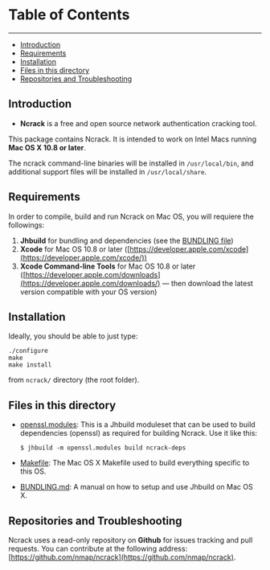 # Table of Contents
---
   
 * [Introduction](#intro)
 * [Requirements](#requ)
 * [Installation](#install)
 * [Files in this directory](#files)
 * [Repositories and Troubleshooting](#repo)

## <a name="intro"></a>Introduction

 * **Ncrack** is a free and open source network authentication cracking tool.

This package contains Ncrack. It is intended to work on Intel Macs running **Mac OS X 10.8 or later**.

The ncrack command-line binaries will be installed in `/usr/local/bin`, and additional support files will be installed in `/usr/local/share`. 


## <a name="requ"></a>Requirements

In order to compile, build and run Ncrack on Mac OS, you will requiere the followings:

1.	**Jhbuild** for bundling and dependencies (see the [BUNDLING file](../BUNDLING.md))
2. **Xcode** for Mac OS 10.8 or later ([https://developer.apple.com/xcode](https://developer.apple.com/xcode/))
3. **Xcode Command-line Tools** for Mac OS 10.8 or later ([https://developer.apple.com/downloads](https://developer.apple.com/downloads/) — then download the latest version compatible with your OS version)

## <a name="install"></a>Installation

Ideally, you should be able to just type:

	./configure
	make
	make install
	
from `ncrack/` directory (the root folder).


## <a name="files"></a>Files in this directory

* [openssl.modules](openssl.modules): This is a Jhbuild moduleset that can be used to build dependencies (openssl) as required for building Ncrack. Use it like this:

	~~~~
	$ jhbuild -m openssl.modules build ncrack-deps
	~~~~
	
* [Makefile](Makefile): The Mac OS X Makefile used to build everything specific to this OS.
* [BUNDLING.md](BUNDLING.md): A manual on how to setup and use Jhbuild on Mac OS X.



## <a name="repo"></a>Repositories and Troubleshooting

Ncrack uses a read-only repository on **Github** for issues tracking and pull requests. You can contribute at the following address: [https://github.com/nmap/ncrack](https://github.com/nmap/ncrack).

